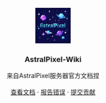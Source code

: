 <p align="center">
  <a href="https://github.com/bluefish-08/astralpixel-wiki">
    <img src="images/logo.png" alt="Logo" width="80" height="80">
  </a>


  <h3 align="center">AstralPixel-Wiki</h3>
  <p align="center">
    来自AstralPixel服务器官方文档捏
    <br />
    <br />
    <a href="https://wiki.astralpixel.top">查看文档</a>
    ·
    <a href="https://github.com/bluefish-08/astralpixel-wiki/issues">报告错误</a>
    ·
    <a href="https://github.com/bluefish-08/astralpixel-wiki/issues">提交贡献</a>
  </p>

